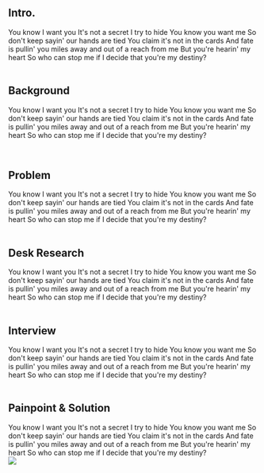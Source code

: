 ## Intro.
You know I want you It's not a secret I try to hide You know you want me So don't keep sayin' our hands are tied You claim it's not in the cards And fate is pullin' you miles away and out of a reach from me But you're hearin' my heart So who can stop me if I decide that you're my destiny?  
‎
## Background
You know I want you It's not a secret I try to hide You know you want me So don't keep sayin' our hands are tied You claim it's not in the cards And fate is pullin' you miles away and out of a reach from me But you're hearin' my heart So who can stop me if I decide that you're my destiny?  
  
‎
## Problem
You know I want you It's not a secret I try to hide You know you want me So don't keep sayin' our hands are tied You claim it's not in the cards And fate is pullin' you miles away and out of a reach from me But you're hearin' my heart So who can stop me if I decide that you're my destiny?  
‎
## Desk Research
You know I want you It's not a secret I try to hide You know you want me So don't keep sayin' our hands are tied You claim it's not in the cards And fate is pullin' you miles away and out of a reach from me But you're hearin' my heart So who can stop me if I decide that you're my destiny?  
‎
## Interview
You know I want you It's not a secret I try to hide You know you want me So don't keep sayin' our hands are tied You claim it's not in the cards And fate is pullin' you miles away and out of a reach from me But you're hearin' my heart So who can stop me if I decide that you're my destiny?  
‎
## Painpoint & Solution
You know I want you It's not a secret I try to hide You know you want me So don't keep sayin' our hands are tied You claim it's not in the cards And fate is pullin' you miles away and out of a reach from me But you're hearin' my heart So who can stop me if I decide that you're my destiny?  
‎
![](http://localhost:5173/logo_2.png)